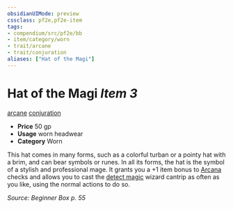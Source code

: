 ```yaml
---
obsidianUIMode: preview
cssclass: pf2e,pf2e-item
tags:
- compendium/src/pf2e/bb
- item/category/worn
- trait/arcane
- trait/conjuration
aliases: ["Hat of the Magi"]
---
```

# Hat of the Magi *Item 3*  
[arcane](rules/traits/arcane.md)  [conjuration](rules/traits/conjuration.md)  

- **Price** 50 gp
- **Usage** worn headwear
- **Category** Worn

This hat comes in many forms, such as a colorful turban or a pointy hat with a brim, and can bear symbols or runes. In all its forms, the hat is the symbol of a stylish and professional mage. It grants you a +1 item bonus to [Arcana](compendium/skills.md#Arcana) checks and allows you to cast the [detect magic](compendium/spells/detect-magic.md) wizard cantrip as often as you like, using the normal actions to do so.

*Source: Beginner Box p. 55*
